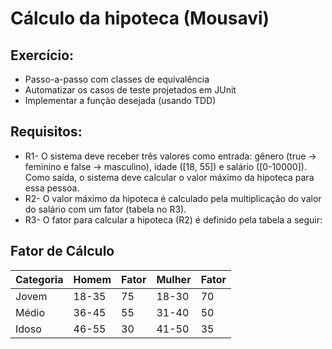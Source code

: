 # Cálculo da hipoteca (Mousavi) 
## Exercício:
- Passo-a-passo com classes de equivalência 
- Automatizar os casos de teste projetados em JUnit 
- Implementar a função desejada (usando TDD)

## Requisitos:
- R1- O sistema deve receber três valores como entrada: gênero (true → feminino e false → masculino), idade ([18, 55]) e salário ([0-10000]). Como saída, o sistema deve calcular o valor máximo da hipoteca para essa pessoa.
- R2- O valor máximo da hipoteca é calculado pela multiplicação do valor do salário com um fator (tabela no R3).
- R3- O fator para calcular a hipoteca (R2) é definido pela tabela a seguir:

## Fator de Cálculo
|Categoria|Homem|Fator|Mulher|Fator|
|---------|-----|-----|------|-----|
|Jovem|18-35|75|18-30|70|
Médio|36-45|55|31-40|50|
Idoso|46-55|30|41-50|35|